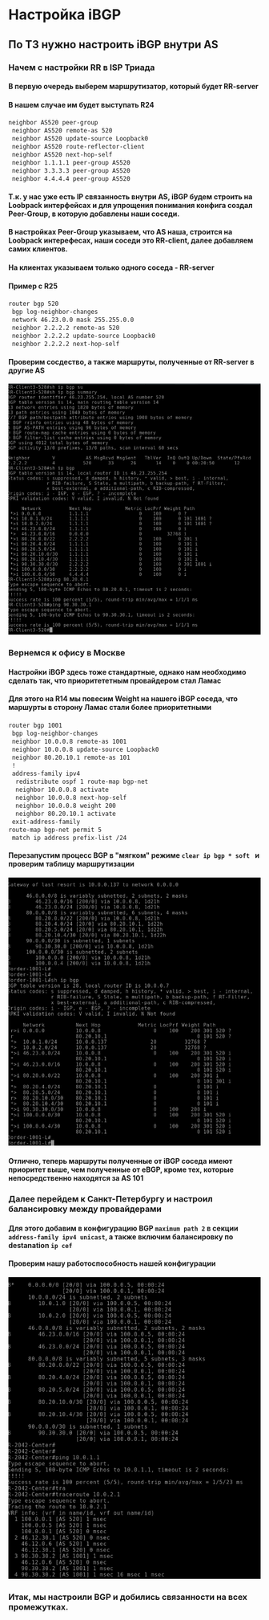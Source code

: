 # Настройка iBGP
## По ТЗ нужно настроить iBGP внутри AS
### Начем с настройки RR в ISP Триада
#### В первую очередь выберем маршрутизатор, который будет RR-server
#### В нашем случае им будет выступать R24
```
neighbor AS520 peer-group
 neighbor AS520 remote-as 520
 neighbor AS520 update-source Loopback0
 neighbor AS520 route-reflector-client
 neighbor AS520 next-hop-self
 neighbor 1.1.1.1 peer-group AS520
 neighbor 3.3.3.3 peer-group AS520
 neighbor 4.4.4.4 peer-group AS520
```
#### Т.к. у нас уже есть IP связанность внутри AS, iBGP будем строить на Loobpack интерфейсах и для упрощения понимания конфига создал Peer-Group, в которую добавлены наши соседи. 
#### В настройках Peer-Group указываем, что AS наша, строится на Loobpack интерефесах, наши соседи это RR-client, далее добавляем самих клиентов.
#### На клиентах указываем только одного соседа - RR-server
#### Пример с R25
```
router bgp 520
 bgp log-neighbor-changes
 network 46.23.0.0 mask 255.255.0.0
 neighbor 2.2.2.2 remote-as 520
 neighbor 2.2.2.2 update-source Loopback0
 neighbor 2.2.2.2 next-hop-self
```
#### Проверим сосдество, а также маршруты, полученные от RR-server в другие AS
![bgp](image.png)
### Вернемся к офису в Москве
#### Настройки iBGP здесь тоже стандартные, однако нам необходимо сделать так, что приоритететным провайдером стал Ламас
#### Для этого на R14 мы повесим Weight на нашего iBGP соседа, что маршурты в сторону Ламас стали более приоритетными
```
router bgp 1001
 bgp log-neighbor-changes
 neighbor 10.0.0.8 remote-as 1001
 neighbor 10.0.0.8 update-source Loopback0
 neighbor 80.20.10.1 remote-as 101
 !
 address-family ipv4
  redistribute ospf 1 route-map bgp-net
  neighbor 10.0.0.8 activate
  neighbor 10.0.0.8 next-hop-self
  neighbor 10.0.0.8 weight 200
  neighbor 80.20.10.1 activate
 exit-address-family
route-map bgp-net permit 5
 match ip address prefix-list /24
 ```
 #### Перезапустим процесс BGP в "мягком" режиме ```clear ip bgp * soft ``` и проверим таблицу маршрутизации
 ![weight 200 bgp](image-1.png)
 #### Отлично, теперь маршруты полученные от iBGP соседа имеют приоритет выше, чем полученные от eBGP, кроме тех, которые непосредственно находятся за AS 101
 ### Далее перейдем к Санкт-Петербургу и настроил балансировку между провайдерами
 #### Для этого добавим в конфигурацию BGP ```maximum path 2``` в секции ``` address-family ipv4 unicast ```, а также включим балансировку по destanation ```ip cef```
 #### Проверим нашу работоспособность нашей конфигурации
 ![load-balancing](image-2.png)
### Итак, мы настроили BGP и добились связанности на всех промежутках.